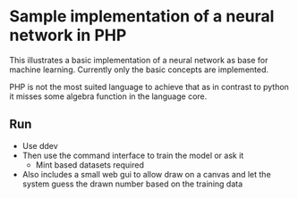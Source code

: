 # Sample implementation of a neural network in PHP

This illustrates a basic implementation of a neural network as base for machine learning. 
Currently only the basic concepts are implemented.

PHP is not the most suited language to achieve that as in contrast to python it misses some algebra function in the language core.

## Run
- Use ddev
- Then use the command interface to train the model or ask it
  - Mint based datasets required
- Also includes a small web gui to allow draw on a canvas and let the system guess the drawn number based on the training data
